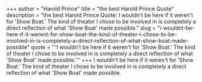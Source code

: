 +++
author = "Harold Prince"
title = "the best Harold Prince Quote"
description = "the best Harold Prince Quote: I wouldn't be here if it weren't for 'Show Boat.' The kind of theater I chose to be involved in is completely a direct reflection of what 'Show Boat' made possible."
slug = "i-wouldnt-be-here-if-it-werent-for-show-boat-the-kind-of-theater-i-chose-to-be-involved-in-is-completely-a-direct-reflection-of-what-show-boat-made-possible"
quote = '''I wouldn't be here if it weren't for 'Show Boat.' The kind of theater I chose to be involved in is completely a direct reflection of what 'Show Boat' made possible.'''
+++
I wouldn't be here if it weren't for 'Show Boat.' The kind of theater I chose to be involved in is completely a direct reflection of what 'Show Boat' made possible.
